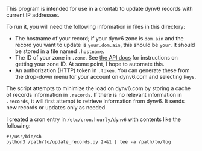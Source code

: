 This program is intended for use in a crontab to update dynv6 records with current IP addresses.

To run it, you will need the following information in files in this directory:
- The hostname of your record; if your dynv6 zone is `dom.ain` and the record you want to update is
  `your.dom.ain`, this should be `your`. It should be stored in a file named `.hostname`.
- The ID of your zone in `.zone`. See [the API
  docs](https://dynv6.github.io/api-spec/#tag/zones/operation/findZones) for instructions on getting
  your zone ID. At some point, I hope to automate this.
- An authorization (HTTP) token in `.token`. You can generate these from the drop-down menu for your
  account on dynv6.com and selecting `Keys`.

The script attempts to minimize the load on dynv6.com by storing a cache of records information in
`.records`. If there is no relevant information in `.records`, it will first attempt to retrieve
information from dynv6. It sends new records or updates only as needed.

I created a cron entry in `/etc/cron.hourly/dynv6` with contents like the following:

    #!/usr/bin/sh
    python3 /path/to/update_records.py 2>&1 | tee -a /path/to/log
